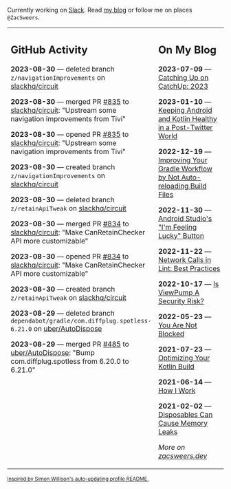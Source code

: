 Currently working on [Slack](https://slack.com/). Read [my blog](https://zacsweers.dev/) or follow me on places `@ZacSweers`.

<table><tr><td valign="top" width="60%">

## GitHub Activity
<!-- githubActivity starts -->
**2023-08-30** — deleted branch `z/navigationImprovements` on [slackhq/circuit](https://github.com/slackhq/circuit)

**2023-08-30** — merged PR [#835](https://github.com/slackhq/circuit/pull/835) to [slackhq/circuit](https://github.com/slackhq/circuit): "Upstream some navigation improvements from Tivi"

**2023-08-30** — opened PR [#835](https://github.com/slackhq/circuit/pull/835) to [slackhq/circuit](https://github.com/slackhq/circuit): "Upstream some navigation improvements from Tivi"

**2023-08-30** — created branch `z/navigationImprovements` on [slackhq/circuit](https://github.com/slackhq/circuit)

**2023-08-30** — deleted branch `z/retainApiTweak` on [slackhq/circuit](https://github.com/slackhq/circuit)

**2023-08-30** — merged PR [#834](https://github.com/slackhq/circuit/pull/834) to [slackhq/circuit](https://github.com/slackhq/circuit): "Make CanRetainChecker API more customizable"

**2023-08-30** — opened PR [#834](https://github.com/slackhq/circuit/pull/834) to [slackhq/circuit](https://github.com/slackhq/circuit): "Make CanRetainChecker API more customizable"

**2023-08-30** — created branch `z/retainApiTweak` on [slackhq/circuit](https://github.com/slackhq/circuit)

**2023-08-29** — deleted branch `dependabot/gradle/com.diffplug.spotless-6.21.0` on [uber/AutoDispose](https://github.com/uber/AutoDispose)

**2023-08-29** — merged PR [#485](https://github.com/uber/AutoDispose/pull/485) to [uber/AutoDispose](https://github.com/uber/AutoDispose): "Bump com.diffplug.spotless from 6.20.0 to 6.21.0"
<!-- githubActivity ends -->
</td><td valign="top" width="40%">

## On My Blog
<!-- blog starts -->
**2023-07-09** — [Catching Up on CatchUp: 2023](https://www.zacsweers.dev/catching-up-on-catchup-2023/)

**2023-01-10** — [Keeping Android and Kotlin Healthy in a Post-Twitter World](https://www.zacsweers.dev/keeping-android-healthy/)

**2022-12-19** — [Improving Your Gradle Workflow by Not Auto-reloading Build Files](https://www.zacsweers.dev/improving-your-workflow-by-not-auto-reloading-build-files/)

**2022-11-30** — [Android Studio's "I'm Feeling Lucky" Button](https://www.zacsweers.dev/android-studios-im-feeling-lucky-button/)

**2022-11-22** — [Network Calls in Lint: Best Practices](https://www.zacsweers.dev/network-calls-in-lint-best-practices/)

**2022-10-17** — [Is ViewPump A Security Risk?](https://www.zacsweers.dev/is-viewpump-a-security-risk/)

**2022-05-23** — [You Are Not Blocked](https://www.zacsweers.dev/you-are-not-blocked/)

**2021-07-23** — [Optimizing Your Kotlin Build](https://www.zacsweers.dev/optimizing-your-kotlin-build/)

**2021-06-14** — [How I Work](https://www.zacsweers.dev/how-i-work/)

**2021-02-02** — [Disposables Can Cause Memory Leaks](https://www.zacsweers.dev/disposables-can-cause-memory-leaks/)
<!-- blog ends -->
_More on [zacsweers.dev](https://zacsweers.dev/)_
</td></tr></table>

<sub><a href="https://simonwillison.net/2020/Jul/10/self-updating-profile-readme/">Inspired by Simon Willison's auto-updating profile README.</a></sub>